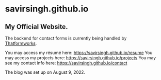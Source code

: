 # savirsingh.github.io
## My Official Website.

The backend for contact forms is currently being handled by [Thatformworks](https://github.com/savirsingh/thatformworks).

You may access my résumé here: https://savirsingh.github.io/resume
You may access my projects here: https://savirsingh.github.io/projects
You may see my contact info here: https://savirsingh.github.io/contact

The blog was set up on August 9, 2022.
